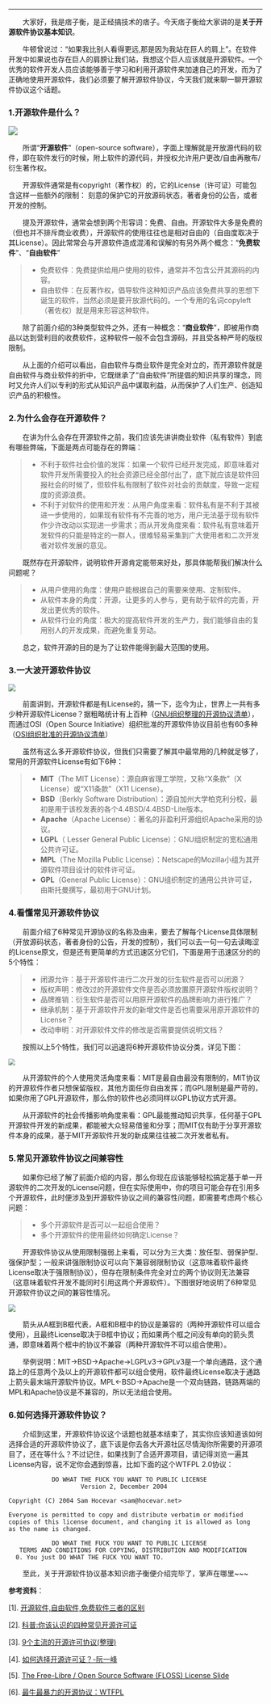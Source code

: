 ----
　　大家好，我是痞子衡，是正经搞技术的痞子。今天痞子衡给大家讲的是**关于开源软件协议基本知识**。  

　　牛顿曾说过：“如果我比别人看得更远,那是因为我站在巨人的肩上”。在软件开发中如果说也存在巨人的肩膀让我们站，我想这个巨人应该就是开源软件。一个优秀的软件开发人员应该能够善于学习和利用开源软件来加速自己的开发，而为了正确地使用开源软件，我们必须要了解开源软件协议，今天我们就来聊一聊开源软件协议这个话题。

### 1.开源软件是什么？

<img src="http://henjay724.com/image/cnblogs/Open_Source_Software_Logo2.jpeg" style="zoom:110%" />

　　所谓“**开源软件**”（open-source software），字面上理解就是开放源代码的软件，即在软件发行的时候，附上软件的源代码，并授权允许用户更改/自由再散布/衍生著作权。

　　开源软件通常是有copyright（著作权）的，它的License（许可证）可能包含这样一些额外的限制： 刻意的保护它的开放源码状态，著者身份的公告，或者开发的控制。

　　提及开源软件，通常会想到两个形容词：免费、自由。开源软件大多是免费的（但也并不排斥商业收费），开源软件的使用往往也是相对自由的（自由度取决于其License）。因此常常会与开源软件造成混淆和误解的有另外两个概念：“**免费软件**”、“**自由软件**”

> * 免费软件：免费提供给用户使用的软件，通常并不包含公开其源码的内容。
> * 自由软件：在反著作权，倡导软件这种知识产品应该免费共享的思想下诞生的软件，当然必须是要开放源代码的。一个专用的名词copyleft（著佐权）就是用来形容这种软件。

　　除了前面介绍的3种类型软件之外，还有一种概念：“**商业软件**”，即被用作商品以达到营利目的收费软件，这种软件一般不会包含源码，并且受各种严苛的版权限制。

　　从上面的介绍可以看出，自由软件与商业软件是完全对立的，而开源软件就是自由软件与商业软件的折中，它既继承了“自由软件”所提倡的知识共享的理念，同时又允许人们以专利的形式从知识产品中谋取利益，从而保护了人们生产、创造知识产品的积极性。

### 2.为什么会存在开源软件？
　　在讲为什么会存在开源软件之前，我们应该先讲讲商业软件（私有软件）到底有哪些弊端，下面是两点可能存在的弊端：

> * 不利于软件社会价值的发挥：如果一个软件已经开发完成，即意味着对软件开发所需要投入的社会资源已经全部付出了，底下就应该是软件回报社会的时候了，但软件私有限制了软件对社会的贡献度，导致一定程度的资源浪费。
> * 不利于对软件的使用和开发：从用户角度来看：软件私有是不利于其被进一步使用的，如果现有软件有不完善的地方，用户无法基于现有软件作少许改动以实现进一步需求；而从开发角度来看：软件私有意味着开发软件的只能是特定的一群人，很难轻易采集到广大使用者和二次开发者对软件发展的意见。

　　既然存在开源软件，说明软件开源肯定能带来好处，那具体能帮我们解决什么问题呢？

> * 从用户使用的角度：使用户能根据自己的需要来使用、定制软件。
> * 从软件本身的角度：开源，让更多的人参与，更有助于软件的完善，开发出更优秀的软件。
> * 从软件行业的角度：极大的提高软件开发的生产力，我们能够自由的复用别人的开发成果，而避免重复劳动。

　　总之，软件开源的目的是为了让软件能得到最大范围的使用。

### 3.一大波开源软件协议

<img src="http://henjay724.com/image/cnblogs/Open_Source_Software_License_List.jpeg" style="zoom:90%" />

　　前面讲到，开源软件都是有License的，猜一下，迄今为止，世界上一共有多少种开源软件License？据粗略统计有上百种（[GNU组织整理的开源协议清单](http://www.gnu.org/licenses/license-list.html)），而通过OSI（Open Source Initiative）组织批准的开源软件协议目前也有60多种（[OSI组织批准的开源协议清单](https://opensource.org/licenses/alphabetical)）

　　虽然有这么多开源软件协议，但我们只需要了解其中最常用的几种就足够了，常用的开源软件License有如下6种：

> * **MIT**（The MIT License）：源自麻省理工学院，又称“X条款”（X License）或“X11条款”（X11 License）。
> * **BSD**（Berkly Software Distribution）：源自加州大学柏克利分校，最初是用于该校发表的各个4.4BSD/4.4BSD-Lite版本。
> * **Apache**（Apache License）：著名的非盈利开源组织Apache采用的协议。
> * **LGPL**（ Lesser General Public License）：GNU组织制定的宽松通用公共许可证。
> * **MPL**（The Mozilla Public License）：Netscape的Mozilla小组为其开源软件项目设计的软件许可证。
> * **GPL**（General Public License）：GNU组织制定的通用公共许可证，由斯托曼撰写，最初用于GNU计划。

### 4.看懂常见开源软件协议

　　前面介绍了6种常见开源协议的名称及由来，要去了解每个License具体限制（开放源码状态，著者身份的公告，开发的控制），我们可以去一句一句去读晦涩的License原文，但是还有更简单的方式迅速区分它们，下面是用于迅速区分的的5个特性：

> * 闭源允许：基于开源软件进行二次开发的衍生软件是否可以闭源？
> * 版权声明：修改过的开源软件文件是否必须放置原开源软件版权说明？
> * 品牌推销：衍生软件是否可以用原开源软件的品牌影响力进行推广？
> * 继承机制：基于开源软件开发的新增文件是否也需要采用原开源软件的License？
> * 改动申明：对开源软件文件的修改是否需要提供说明文档？

　　按照以上5个特性，我们可以迅速将6种开源软件协议分类，详见下图：

<img src="http://henjay724.com/image/cnblogs/6_free_software_licenses.png" style="zoom:80%" />

　　从开源软件的个人使用灵活角度来看：MIT是最自由最没有限制的，MIT协议的开源软件作者只想保留版权，其他方面任你自由发挥；而GPL限制是最严苛的，如果你用了GPL开源软件，那么你的软件也必须同样以GPL协议方式开源。

　　从开源软件的社会传播影响角度来看：GPL最能推动知识共享，任何基于GPL开源软件开发的新成果，都能被大众轻易借鉴和分享；而MIT仅有助于分享开源软件本身的成果，基于MIT开源软件开发的新成果往往被二次开发者私有。

### 5.常见开源软件协议之间兼容性

　　如果你已经了解了前面介绍的内容，那么你现在应该能够轻松搞定基于单一开源软件的二次开发的License问题，但在实际使用中，你的项目可能会存在引用多个开源软件，此时便涉及到开源软件协议之间的兼容性问题，即需要考虑两个核心问题：

> * 多个开源软件是否可以一起组合使用？
> * 多个开源软件的使用最终如何确定License？

　　开源软件协议从使用限制强弱上来看，可以分为三大类：放任型、弱保护型、强保护型；一般来讲强限制协议可以向下兼容弱限制协议（这意味着软件最终License取决于强限制协议），但存在限制条件完全对立的两个协议则无法兼容（这意味着软件开发不能同时引用这两个开源软件）。下图很好地说明了6种常见开源软件协议之间的兼容性情况。

<img src="http://henjay724.com/image/cnblogs/Typical_License_Relationship.png" style="zoom:90%" />

　　箭头从A框到B框代表，A框和B框中的协议是兼容的（两种开源软件可以组合使用），且最终License取决于B框中协议；而如果两个框之间没有单向的箭头贯通，即意味着两个框中的协议不兼容（两种开源软件不可以组合使用）。

　　举例说明：MIT->BSD->Apache->LGPLv3->GPLv3是一个单向通路，这个通路上的任意两个及以上的开源软件都可以组合使用，软件最终License取决于通路上箭头最末端开源软件协议。MPL<-BSD->Apache是一个双向链路，链路两端的MPL和Apache协议是不兼容的，所以无法组合使用。

### 6.如何选择开源软件协议？

　　介绍到这里，开源软件协议这个话题也就基本结束了，其实你应该知道该如何选择合适的开源软件协议了，底下该是你去各大开源社区尽情淘你所需要的开源项目了，还在等什么？不过记住，如果找到了合适开源项目，请记得浏览一遍其License内容，说不定你会遇到惊喜，比如下面的这个WTFPL 2.0协议：

```text
            DO WHAT THE FUCK YOU WANT TO PUBLIC LICENSE
                    Version 2, December 2004

Copyright (C) 2004 Sam Hocevar <sam@hocevar.net>

Everyone is permitted to copy and distribute verbatim or modified
copies of this license document, and changing it is allowed as long
as the name is changed.

            DO WHAT THE FUCK YOU WANT TO PUBLIC LICENSE
   TERMS AND CONDITIONS FOR COPYING, DISTRIBUTION AND MODIFICATION
  0. You just DO WHAT THE FUCK YOU WANT TO.
```

　　至此，关于开源软件协议基本知识痞子衡便介绍完毕了，掌声在哪里~~~ 

**参考资料**：

[1]. [开源软件,自由软件,免费软件三者的区别](http://blog.csdn.net/testcs_dn/article/details/37722355)

[2]. [科普:你该认识的四种常见开源许可证](http://mt.sohu.com/20160825/n465851394.shtml)

[3]. [9个主流的开源许可协议(整理)](http://univasity.iteye.com/blog/1292658)

[4]. [如何选择开源许可证？-阮一峰](http://www.ruanyifeng.com/blog/2011/05/how_to_choose_free_software_licenses.html)

[5]. [The Free-Libre / Open Source Software (FLOSS) License Slide](http://www.dwheeler.com/essays/floss-license-slide.html)

[6]. [最牛最暴力的开源协议：WTFPL](http://blog.csdn.net/testcs_dn/article/details/51099415)
